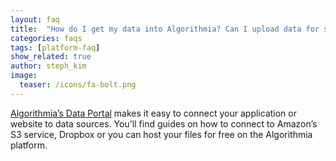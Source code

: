 ```yaml
---
layout: faq
title:  "How do I get my data into Algorithmia? Can I upload data for storing and processing?"
categories: faqs
tags: [platform-faq]
show_related: true
author: steph_kim
image:
  teaser: /icons/fa-bolt.png
---
```


[Algorithmia’s Data Portal]({{site.baseurl}}/data/) makes it easy to connect your application or website to data sources. You'll find guides on how to connect to Amazon’s S3 service, Dropbox or you can host your files for free on the Algorithmia platform.
